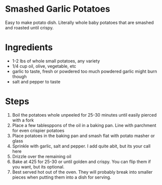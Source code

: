 # Smashed Garlic Potatoes

Easy to make potato dish. Literally whole baby potatoes that are smashed and roasted until crispy.
 
# Ingredients
* 1-2 lbs of whole small potatoes, any variety
* 1/4 cup oil, olive, vegetable, etc
* garlic to taste, fresh or powdered too much powdered garlic might burn though
* salt and pepper to taste

# Steps
1. Boil the potatoes whole unpeeled for 25-30 minutes until easily pierced with a fork
2. Place a few tablesppons of the oil in a baking pan. Line with parchment for even crispier potatoes
3. Place potatoes in the baking pan and smash flat with potato masher or glass
4. Sprinkle with garlic, salt and pepper. I add quite abit, but its your call here
5. Drizzle over the remaining oil
6. Bake at 425 for 25-30 or until golden and crispy. You can flip them if you want, but its optional.
7. Best served hot out of the oven. They will probably break into smaller pieces when putting them into a dish for serving.